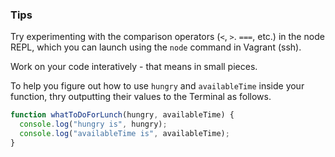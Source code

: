 ### Tips
Try experimenting with the comparison operators (`<`, `>`. `===`, etc.) in the node REPL, which you can launch using the `node` command in Vagrant (ssh).

Work on your code interatively - that means in small pieces.

To help you figure out how to use `hungry` and `availableTime` inside your function, thry outputting their values to the Terminal as follows.

```javascript
function whatToDoForLunch(hungry, availableTime) {
  console.log("hungry is", hungry);
  console.log("availableTime is", availableTime);
}
```
